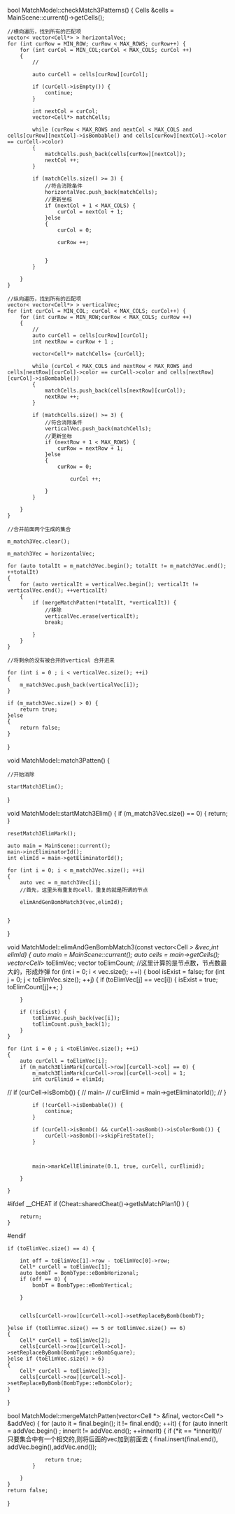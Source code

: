 bool MatchModel::checkMatch3Patterns()
{
    Cells &cells = MainScene::current()->getCells();
    
    
    
    //横向遍历，找到所有的匹配项
    vector< vector<Cell*> > horizontalVec;
    for (int curRow = MIN_ROW; curRow < MAX_ROWS; curRow++) {
        for (int curCol = MIN_COL;curCol < MAX_COLS; curCol ++)
        {
            //

            auto curCell = cells[curRow][curCol];
            
            if (curCell->isEmpty()) {
                continue;
            }
            
            int nextCol = curCol;
            vector<Cell*> matchCells;
            
            while (curRow < MAX_ROWS and nextCol < MAX_COLS and  cells[curRow][nextCol]->isBombable() and cells[curRow][nextCol]->color == curCell->color)
            {
                matchCells.push_back(cells[curRow][nextCol]);
                nextCol ++;
            }
            
            if (matchCells.size() >= 3) {
                //符合消除条件
                horizontalVec.push_back(matchCells);
                //更新坐标
                if (nextCol + 1 < MAX_COLS) {
                    curCol = nextCol + 1;
                }else
                {
                    curCol = 0;

                    curRow ++;
                    

                }
            }
            
        }
    }
    
    //纵向遍历，找到所有的匹配项
    vector< vector<Cell*> > verticalVec;
    for (int curCol = MIN_COL; curCol < MAX_COLS; curCol++) {
        for (int curRow = MIN_ROW;curRow < MAX_COLS; curRow ++)
        {
            //
            auto curCell = cells[curRow][curCol];
            int nextRow = curRow + 1 ;
            
            vector<Cell*> matchCells= {curCell};
            
            while (curCol < MAX_COLS and nextRow < MAX_ROWS and cells[nextRow][curCol]->color == curCell->color and cells[nextRow][curCol]->isBombable())
            {
                matchCells.push_back(cells[nextRow][curCol]);
                nextRow ++;
            }
            
            if (matchCells.size() >= 3) {
                //符合消除条件
                verticalVec.push_back(matchCells);
                //更新坐标
                if (nextRow + 1 < MAX_ROWS) {
                    curRow = nextRow + 1;
                }else
                {
                    curRow = 0;

                        curCol ++;
                    
                }
            }
            
        }
    }
    
    //合并前面两个生成的集合
    
    m_match3Vec.clear();
    
    m_match3Vec = horizontalVec;
    
    for (auto totalIt = m_match3Vec.begin(); totalIt != m_match3Vec.end(); ++totalIt)
    {
        for (auto verticalIt = verticalVec.begin(); verticalIt != verticalVec.end(); ++verticalIt)
        {
            if (mergeMatchPatten(*totalIt, *verticalIt)) {
                //移除
                verticalVec.erase(verticalIt);
                break;
                
            }
        }
    }
    
    //将剩余的没有被合并的vertical 合并进来
    
    for (int i = 0 ; i < verticalVec.size(); ++i)
    {
        m_match3Vec.push_back(verticalVec[i]);
    }
    
    if (m_match3Vec.size() > 0) {
        return true;
    }else
    {
        return false;
    }
}

void MatchModel::match3Patten()
{

    //开始消除
    
    startMatch3Elim();
    
    
    
}

void MatchModel::startMatch3Elim()
{
    if (m_match3Vec.size() == 0) {
        return;
    }

    resetMatch3ElimMark();
    
    auto main = MainScene::current();
    main->incEliminatorId();
    int elimId = main->getEliminatorId();
    
    for (int i = 0; i < m_match3Vec.size(); ++i)
    {
        auto vec = m_match3Vec[i];
        //首先，这里头有重复的cell，重复的就是所谓的节点
        
        elimAndGenBombMatch3(vec,elimId);
        
        
    }
    
    
    
}

void MatchModel::elimAndGenBombMatch3(const vector<Cell *> &vec,int elimId)
{
    auto main = MainScene::current();
    auto cells = main->getCells();
    vector<Cell*> toElimVec;
    vector<int>   toElimCount; //这里计算的是节点数，节点数最大的，形成炸弹
    for (int i = 0; i < vec.size(); ++i)
    {
        bool isExist = false;
        for (int j = 0; j < toElimVec.size(); ++j) {
            if (toElimVec[j] == vec[i]) {
                isExist = true;
                toElimCount[j]++;
            }
            
        }
        
        if (!isExist) {
            toElimVec.push_back(vec[i]);
            toElimCount.push_back(1);
        }
    }
    
    for (int i = 0 ; i <toElimVec.size(); ++i)
    {
        auto curCell = toElimVec[i];
        if (m_match3ElimMark[curCell->row][curCell->col] == 0) {
            m_match3ElimMark[curCell->row][curCell->col] = 1;
            int curElimid = elimId;
//            if (curCell->isBomb()) {
//                main-
//               curElimid = main->getEliminatorId();
//            }
            
            if (!curCell->isBombable()) {
                continue;
            }
            
            if (curCell->isBomb() && curCell->asBomb()->isColorBomb()) {
                curCell->asBomb()->skipFireState();
            }
            
            
            
            main->markCellEliminate(0.1, true, curCell, curElimid);
            
        }
        
    }
    
#ifdef __CHEAT
    if (Cheat::sharedCheat()->getIsMatchPlan1() ) {
        

        return;
    }
    
#endif

    if (toElimVec.size() == 4) {
        
        int off = toElimVec[1]->row - toElimVec[0]->row;
        Cell* curCell = toElimVec[1];
        auto bombT = BombType::eBombHorizonal;
        if (off == 0) {
            bombT = BombType::eBombVertical;
            
        }
        
        
        cells[curCell->row][curCell->col]->setReplaceByBomb(bombT);
        
    }else if (toElimVec.size() == 5 or toElimVec.size() == 6)
    {
        Cell* curCell = toElimVec[2];
        cells[curCell->row][curCell->col]->setReplaceByBomb(BombType::eBombSquare);
    }else if (toElimVec.size() > 6)
    {
        Cell* curCell = toElimVec[3];
        cells[curCell->row][curCell->col]->setReplaceByBomb(BombType::eBombColor);
    }
}

bool MatchModel::mergeMatchPatten(vector<Cell *> &final, vector<Cell *> &addVec)
{
    for (auto it = final.begin(); it != final.end(); ++it) {
        for (auto innerIt = addVec.begin() ; innerIt != addVec.end(); ++innerIt) {
            if (*it == *innerIt)//只要集合中有一个相交的,则将后面的vec加到前面去
            {
                final.insert(final.end(), addVec.begin(),addVec.end());
    
                return true;
            }
            
        }
    }
    return false;
}
